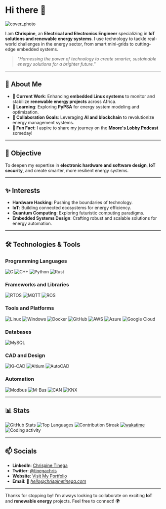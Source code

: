 # Hi there 👋

![cover_photo](https://github.com/user-attachments/assets/2589faaa-f8b0-4003-b55f-2289f7ee63c9)

I am **Chrispine**, an **Electrical and Electronics Engineer** specializing in **IoT solutions and renewable energy systems**. I use technology to tackle real-world challenges in the energy sector, from smart mini-grids to cutting-edge embedded systems.

> _"Harnessing the power of technology to create smarter, sustainable energy solutions for a brighter future."_

---

## 🌟 About Me

- **🔭 Current Work**: Enhancing **embedded Linux systems** to monitor and stabilize **renewable energy projects** across Africa.
- **🌱 Learning**: Exploring **PyPSA** for energy system modeling and optimization.
- **👯 Collaboration Goals**: Leveraging **AI and blockchain** to revolutionize energy management systems.
- **📜 Fun Fact**: I aspire to share my journey on the **[Moore's Lobby Podcast](https://www.allaboutcircuits.com/podcast/)** someday!

---

## 🥅 Objective

To deepen my expertise in **electronic hardware and software design**, **IoT security**, and create smarter, more resilient energy systems.

---

## ✨ Interests

- **Hardware Hacking**: Pushing the boundaries of technology.
- **IoT**: Building connected ecosystems for energy efficiency.
- **Quantum Computing**: Exploring futuristic computing paradigms.
- **Embedded Systems Design**: Crafting robust and scalable solutions for energy automation.

---

## 🛠️ Technologies & Tools

### Programming Languages
![C](https://img.shields.io/badge/-C-05122A?style=flat&logo=c)
![C++](https://img.shields.io/badge/-C++-05122A?style=flat&logo=cplusplus)
![Python](https://img.shields.io/badge/-Python-05122A?style=flat&logo=python)
![Rust](https://img.shields.io/badge/-Rust-05122A?style=flat&logo=rust)

### Frameworks and Libraries
![RTOS](https://img.shields.io/badge/-RTOS-05122A?style=flat&logo=rtos)
![MQTT](https://img.shields.io/badge/-MQTT-05122A?style=flat&logo=mqtt)
![ROS](https://img.shields.io/badge/-ROS-05122A?style=flat&logo=ros)

### Tools and Platforms
![Linux](https://img.shields.io/badge/-Linux-05122A?style=flat&logo=linux)
![Windows](https://img.shields.io/badge/-Windows-05122A?style=flat&logo=windows)
![Docker](https://img.shields.io/badge/-Docker-05122A?style=flat&logo=docker)
![GitHub](https://img.shields.io/badge/-Git-05122A?style=flat&logo=git)
![AWS](https://img.shields.io/badge/-AWS-05122A?style=flat&logo=amazon-aws)
![Azure](https://img.shields.io/badge/-Azure-05122A?style=flat&logo=microsoft-azure)
![Google Cloud](https://img.shields.io/badge/-Google%20Cloud-05122A?style=flat&logo=google-cloud)

### Databases
![MySQL](https://img.shields.io/badge/-MySQL-05122A?style=flat&logo=mysql)

### CAD and Design
![Ki-CAD](https://img.shields.io/badge/-KiCAD-05122A?style=flat&logo=kicad)
![Altium](https://img.shields.io/badge/-Altium-05122A?style=flat&logo=altium)
![AutoCAD](https://img.shields.io/badge/-AutoCAD-05122A?style=flat&logo=autodesk)

### Automation
![Modbus](https://img.shields.io/badge/-Modbus-05122A?style=flat&logo=modbus)
![M-Bus](https://img.shields.io/badge/-M--Bus-05122A?style=flat&logo=mbus)
![CAN](https://img.shields.io/badge/-CAN-05122A?style=flat&logo=can)
![KNX](https://img.shields.io/badge/-KNX-05122A?style=flat&logo=knx)

---

## 📊 Stats

![GitHub Stats](https://github-readme-stats.vercel.app/api?username=tinegachris&show_icons=true&theme=default)
![Top Languages](https://github-readme-stats.vercel.app/api/top-langs/?username=tinegachris&layout=compact&theme=default&hide=jupyter%20notebook)
![Contribution Streak](https://github-readme-streak-stats.herokuapp.com/?user=tinegachris&theme=default)
[![wakatime](https://wakatime.com/badge/user/3ce439a6-8be8-47be-9465-ada7b3dacf7e.svg)](https://wakatime.com/@3ce439a6-8be8-47be-9465-ada7b3dacf7e)
![Coding activity](https://wakatime.com/share/@tinegachris/5fc5469d-bd18-42df-831e-50d17e69dfe2.svg)

---

## 📫 Socials

- **LinkedIn**: [Chrispine Tinega](https://linkedin.com/in/tinegachris)
- **Twitter**: [@tinegachris](https://twitter.com/tinegachris)
- **Website**: [Visit My Portfolio](https://chrispinetinega.com)
- **Email**: 📧 _[hello@chrispinetinega.com](mailto:hello@chrispinetinega.com)_

---

Thanks for stopping by! I’m always looking to collaborate on exciting **IoT** and **renewable energy** projects. Feel free to connect! 🌍

<!--
# Hi there 👋

[cover_photo](https://github.com/user-attachments/assets/2589faaa-f8b0-4003-b55f-2289f7ee63c9)

I am an electrical and electronics engineer specializing in IoT and energy systems. Here, I implement source control in my projects.

[Tinegachris's GitHub stats](https://github-readme-stats.vercel.app/api?username=tinegachris&show_icons=true&theme=default) [![Top Langs](https://github-readme-stats.vercel.app/api/top-langs/?username=tinegachris&layout=compact&hide=jupyter%20notebook)](https://github.com/tinegachris/tinegachris)

**tinegachris/tinegachris** is a ✨ _special_ ✨ repository because its `README.md` (this file) appears on your GitHub profile.

Here are some ideas to get you started:

- 🔭 I’m currently working on ...
- 🌱 I’m currently learning ...
- 👯 I’m looking to collaborate on ...
- 🤔 I’m looking for help with ...
- 💬 Ask me about ...
- 📫 How to reach me: the email is on my profile
- 😄 Pronouns: he/him
- ⚡ Fun fact: I can cram 10 digits with a 2 seconds glance!
-->
